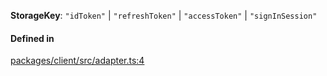 **StorageKey**: `"idToken"` \| `"refreshToken"` \| `"accessToken"` \| `"signInSession"`

#### Defined in

[packages/client/src/adapter.ts:4](https://github.com/logto-io/js/blob/f0f78e6/packages/client/src/adapter.ts#L4)
